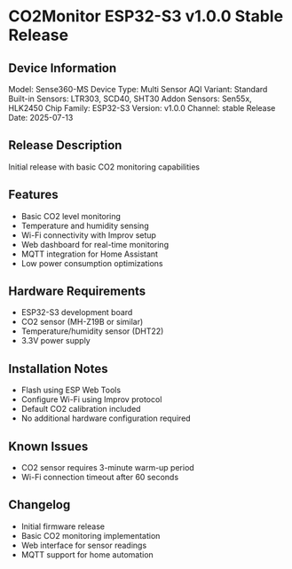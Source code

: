 # CO2Monitor ESP32-S3 v1.0.0 Stable Release

## Device Information
Model: Sense360-MS
Device Type: Multi Sensor AQI
Variant: Standard
Built-in Sensors: LTR303, SCD40, SHT30
Addon Sensors: Sen55x, HLK2450
Chip Family: ESP32-S3
Version: v1.0.0
Channel: stable
Release Date: 2025-07-13

## Release Description
Initial release with basic CO2 monitoring capabilities

## Features
- Basic CO2 level monitoring
- Temperature and humidity sensing
- Wi-Fi connectivity with Improv setup
- Web dashboard for real-time monitoring
- MQTT integration for Home Assistant
- Low power consumption optimizations

## Hardware Requirements
- ESP32-S3 development board
- CO2 sensor (MH-Z19B or similar)
- Temperature/humidity sensor (DHT22)
- 3.3V power supply

## Installation Notes
- Flash using ESP Web Tools
- Configure Wi-Fi using Improv protocol
- Default CO2 calibration included
- No additional hardware configuration required

## Known Issues
- CO2 sensor requires 3-minute warm-up period
- Wi-Fi connection timeout after 60 seconds

## Changelog
- Initial firmware release
- Basic CO2 monitoring implementation
- Web interface for sensor readings
- MQTT support for home automation
